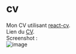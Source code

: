 # cv
Mon CV utilisant [react-cv](https://github.com/sbayd/react-cv).  
Lien du [CV](https://mickael-blondeau.vercel.app/).  
Screenshot :  
![image](https://github.com/mickablondo/cv/assets/36310658/7e3eebe4-74d6-4728-ac06-280ce2f4c119)
